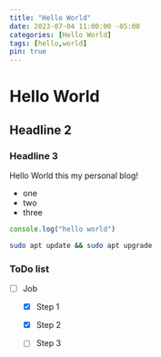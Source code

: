 ```yaml
---
title: "Hello World"
date: 2023-07-04 11:00:00 -05:00
categories: [Hello World]
tags: [hello,world]
pin: true
---
```


# Hello World
## Headline 2
### Headline 3

Hello World this my personal blog!
* one
* two
* three

```javascript
console.log("hello world")
```

```bash
sudo apt update && sudo apt upgrade
```
### ToDo list

- [ ] Job
  + [x] Step 1
  + [x] Step 2
  + [ ] Step 3


